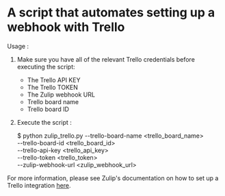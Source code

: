 # A script that automates setting up a webhook with Trello

Usage :

1. Make sure you have all of the relevant Trello credentials before
   executing the script:

    - The Trello API KEY
    - The Trello TOKEN
    - The Zulip webhook URL
    - Trello board name
    - Trello board ID

2. Execute the script :

    $ python zulip_trello.py --trello-board-name <trello_board_name> \
                             --trello-board-id   <trello_board_id> \
                             --trello-api-key  <trello_api_key> \
                             --trello-token <trello_token> \
                             --zulip-webhook-url <zulip_webhook_url>

For more information, please see Zulip's documentation on how to set up
a Trello integration [here](https://zulipchat.com/integrations/doc/trello).
